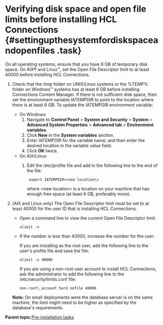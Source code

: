 # Verifying disk space and open file limits before installing HCL Connections {#settingupthesystemfordiskspaceandopenfiles .task}

On all operating systems, ensure that you have 6 GB of temporary disk space. On AIX® and Linux™, set the Open File Descriptor limit to at least 40000 before installing HCL Connections.

1.  Check that the /tmp folder on UNIX/Linux systems or the %TEMP% folder on Windows™ systems has at least 6 GB before installing Connections Content Manager. If there is not sufficient disk space, then set the environment variable IATEMPDIR to point to the location where there is at least 6 GB. To update the IATEMPDIR environment variable:

    -   On Windows:
        1.  Navigate to **Control Panel** \> **System and Security** \> **System** \> **Advanced System Properties** \> **Advanced tab** \> **Environment variables**.
        2.  Click **New** in the **System variables** section.
        3.  Enter IATEMPDIR for the variable name; and then enter the desired location in the variable value field.
        4.  Click **OK** twice.
    -   On AIX/Linux:
        1.  Edit the /etc/profile file and add in the following line to the end of the file:

            ```
             export IATEMPDIR=<new location\> 
            ```

            where <new location\> is a location on your machine that has enough free space \(at least 6 GB, preferably more\).

2.  \(AIX and Linux only\) The Open File Descriptor limit must be set to at least 40000 for the user ID that is installing HCL Connections.

    -   Open a command line to view the current Open File Descriptor limit:

        ```
        ulimit -n
        ```

    -   If the number is less than 40000, increase the number for the user.

        If you are installing as the root user, add the following line to the user's profile file and save the file:

        ```
        ulimit -n 40000
        ```

        If you are using a non-root user account to install HCL Connections, ask the administrator to add the following line to the /etc/security/limits.conf file:

        ```
        non-root\_account hard nofile 40000
        ```

    **Note:** On small deployments were the database server is on the same machine, the limit might need to be higher as specified by the database's requirements.


**Parent topic:**[Pre-installation tasks](../install/c_preinstall_actions.md)

